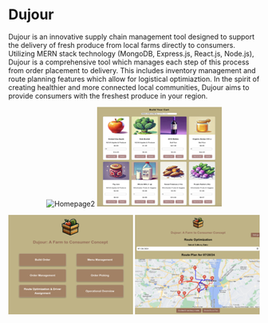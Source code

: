 # Dujour

Dujour is an innovative supply chain management tool designed to support the delivery of fresh produce from local farms directly to consumers. Utilizing MERN stack technology (MongoDB, Express.js, React.js, Node.js), Dujour is a comprehensive tool which manages each step of this process from order placement to delivery. This includes inventory management and route planning features which allow for logistical optimiaztion. In the spirit of creating healthier and more connected local communities, Dujour aims to provide consumers with the freshest produce in your region.

<p align="center">
  <img src="/homepage2.png" alt="Homepage2" height="200" width="250"/>
  <img src="/menu.png" alt="Menu" height="200" width="250"/>
</p>
<p align="center">
  <img src="/homepage.png" alt="Homepage" height="200" width="250"/>
  <img src="/routePlan2.png" alt="Route Planning" height="200" width="250"/>
</p>